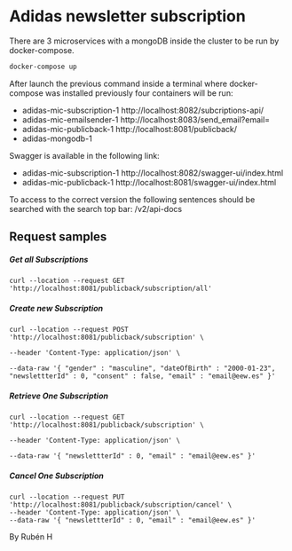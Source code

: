 # Adidas newsletter subscription

There are 3 microservices with a mongoDB inside the cluster to be run by docker-compose.

```bash
docker-compose up 
```

After launch the previous command inside a terminal where docker-compose was installed previously four containers will be run:

 - adidas-mic-subscription-1   http://localhost:8082/subcriptions-api/
 - adidas-mic-emailsender-1   http://localhost:8083/send_email?email=<sample>
 - adidas-mic-publicback-1    http://localhost:8081/publicback/
 - adidas-mongodb-1



Swagger is available in the following link: 

 - adidas-mic-subscription-1  http://localhost:8082/swagger-ui/index.html 
 - adidas-mic-publicback-1    http://localhost:8081/swagger-ui/index.html 

To access to the correct version the following sentences should be searched with the search top bar: /v2/api-docs



## Request samples

##### Get all Subscriptions

```
curl --location --request GET 'http://localhost:8081/publicback/subscription/all'
```

##### Create new Subscription

```
curl --location --request POST 'http://localhost:8081/publicback/subscription' \

--header 'Content-Type: application/json' \

--data-raw '{ "gender" : "masculine", "dateOfBirth" : "2000-01-23", "newslettterId" : 0, "consent" : false, "email" : "email@eew.es" }'
```

##### Retrieve One Subscription

```
curl --location --request GET 'http://localhost:8081/publicback/subscription' \

--header 'Content-Type: application/json' \

--data-raw '{ "newslettterId" : 0, "email" : "email@eew.es" }'
```

##### Cancel One Subscription

```
curl --location --request PUT 'http://localhost:8081/publicback/subscription/cancel' \
--header 'Content-Type: application/json' \
--data-raw '{ "newslettterId" : 0, "email" : "email@eew.es" }'
```



By Rubén H